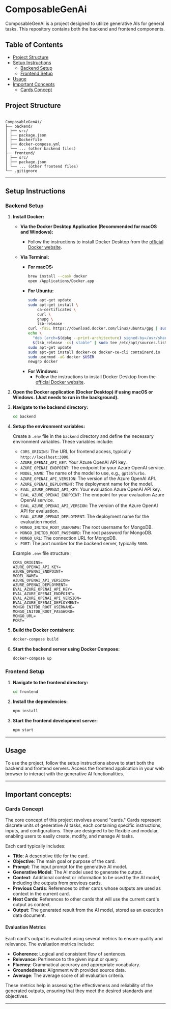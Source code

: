 # ComposableGenAi

ComposableGenAi is a project designed to utilize generative AIs for general tasks. This repository contains both the backend and frontend components.

## Table of Contents

- [Project Structure](#project-structure)
- [Setup Instructions](#setup-instructions)
  - [Backend Setup](#backend-setup)
  - [Frontend Setup](#frontend-setup)
- [Usage](#usage)
- [Important Concepts](#important-concepts)
  - [Cards Concept](#cards-concept)

## Project Structure

```

ComposableGenAi/
├── backend/
│ ├── src/
│ ├── package.json
│ ├── Dockerfile
│ ├── docker-compose.yml
│ └── ... (other backend files)
├── frontend/
│ ├── src/
│ ├── package.json
│ └── ... (other frontend files)
└── .gitignore

```

---

## Setup Instructions

### Backend Setup

1. **Install Docker:**

   - **Via the Docker Desktop Application (Recommended for macOS and Windows):**

     - Follow the instructions to install Docker Desktop from the [official Docker website](https://www.docker.com/get-started).

   - **Via Terminal:**
     - **For macOS:**
       ```sh
       brew install --cask docker
       open /Applications/Docker.app
       ```
     - **For Ubuntu:**
       ```sh
       sudo apt-get update
       sudo apt-get install \
           ca-certificates \
           curl \
           gnupg \
           lsb-release
       curl -fsSL https://download.docker.com/linux/ubuntu/gpg | sudo gpg --dearmor -o /usr/share/keyrings/docker-archive-keyring.gpg
       echo \
         "deb [arch=$(dpkg --print-architecture) signed-by=/usr/share/keyrings/docker-archive-keyring.gpg] https://download.docker.com/linux/ubuntu \
         $(lsb_release -cs) stable" | sudo tee /etc/apt/sources.list.d/docker.list > /dev/null
       sudo apt-get update
       sudo apt-get install docker-ce docker-ce-cli containerd.io
       sudo usermod -aG docker $USER
       newgrp docker
       ```
     - **For Windows:**
       - Follow the instructions to install Docker Desktop from the [official Docker website](https://docs.docker.com/desktop/windows/install/).

2. **Open the Docker application (Docker Desktop) if using macOS or Windows. (Just needs to run in the background).**

3. **Navigate to the backend directory:**

   ```sh
   cd backend
   ```

4. **Setup the environment variables:**

   Create a `.env` file in the `backend` directory and define the necessary environment variables. These variables include:

   - `CORS_ORIGINS`: The URL for frontend access, typically `http://localhost:3000`.
   - `AZURE_OPENAI_API_KEY`: Your Azure OpenAI API key.
   - `AZURE_OPENAI_ENDPOINT`: The endpoint for your Azure OpenAI service.
   - `MODEL_NAME`: The name of the model to use, e.g., `gpt35Turbo`.
   - `AZURE_OPENAI_API_VERSION`: The version of the Azure OpenAI API.
   - `AZURE_OPENAI_DEPLOYMENT`: The deployment name for the model.
   - `EVAL_AZURE_OPENAI_API_KEY`: Your evaluation Azure OpenAI API key.
   - `EVAL_AZURE_OPENAI_ENDPOINT`: The endpoint for your evaluation Azure OpenAI service.
   - `EVAL_AZURE_OPENAI_API_VERSION`: The version of the Azure OpenAI API for evaluation.
   - `EVAL_AZURE_OPENAI_DEPLOYMENT`: The deployment name for the evaluation model.
   - `MONGO_INITDB_ROOT_USERNAME`: The root username for MongoDB.
   - `MONGO_INITDB_ROOT_PASSWORD`: The root password for MongoDB.
   - `MONGO_URL`: The connection URL for MongoDB.
   - `PORT`: The port number for the backend server, typically `5000`.

   Example `.env` file structure :

   ```plaintext
   CORS_ORIGINS=
   AZURE_OPENAI_API_KEY=
   AZURE_OPENAI_ENDPOINT=
   MODEL_NAME=
   AZURE_OPENAI_API_VERSION=
   AZURE_OPENAI_DEPLOYMENT=
   EVAL_AZURE_OPENAI_API_KEY=
   EVAL_AZURE_OPENAI_ENDPOINT=
   EVAL_AZURE_OPENAI_API_VERSION=
   EVAL_AZURE_OPENAI_DEPLOYMENT=
   MONGO_INITDB_ROOT_USERNAME=
   MONGO_INITDB_ROOT_PASSWORD=
   MONGO_URL=
   PORT=
   ```

5. **Build the Docker containers:**

   ```sh
   docker-compose build
   ```

6. **Start the backend server using Docker Compose:**

   ```sh
   docker-compose up
   ```

### Frontend Setup

1. **Navigate to the frontend directory:**

   ```sh
   cd frontend
   ```

2. **Install the dependencies:**

   ```sh
   npm install
   ```

3. **Start the frontend development server:**

   ```sh
   npm start
   ```

---

## Usage

To use the project, follow the setup instructions above to start both the backend and frontend servers. Access the frontend application in your web browser to interact with the generative AI functionalities.

---

## Important concepts:

### Cards Concept

The core concept of this project revolves around "cards." Cards represent discrete units of generative AI tasks, each containing specific instructions, inputs, and configurations. They are designed to be flexible and modular, enabling users to easily create, modify, and manage AI tasks.

Each card typically includes:

- **Title**: A descriptive title for the card.
- **Objective**: The main goal or purpose of the card.
- **Prompt**: The input prompt for the generative AI model.
- **Generative Model**: The AI model used to generate the output.
- **Context**: Additional context or information to be used by the AI model, including the outputs from previous cards.
- **Previous Cards**: References to other cards whose outputs are used as context in the current card.
- **Next Cards**: References to other cards that will use the current card's output as context.
- **Output**: The generated result from the AI model, stored as an execution data document.

#### Evaluation Metrics

Each card's output is evaluated using several metrics to ensure quality and relevance. The evaluation metrics include:

- **Coherence**: Logical and consistent flow of sentences.
- **Relevance**: Pertinence to the given input or query.
- **Fluency**: Grammatical accuracy and appropriate vocabulary.
- **Groundedness**: Alignment with provided source data.
- **Average**: The average score of all evaluation criteria.

These metrics help in assessing the effectiveness and reliability of the generated outputs, ensuring that they meet the desired standards and objectives.

---
